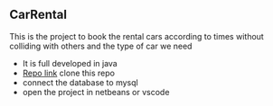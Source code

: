 ## CarRental
This is the project to book the rental cars according to times without colliding with others and the type of car we need
- It is full developed in java 
- [Repo link](https://github.com/sirisanhitha/car-rent.git) clone this repo
- connect the database to mysql <br>
- open the project in netbeans or vscode <br>
